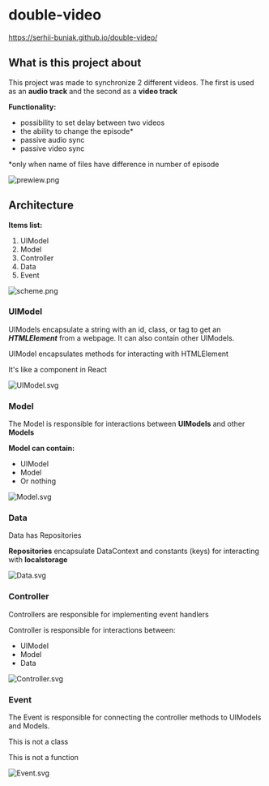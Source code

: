 # double-video

https://serhii-buniak.github.io/double-video/

## What is this project about
This project was made to synchronize 2 different videos. The first is used as an __audio track__ and the second as a __video track__

__Functionality:__
* possibility to set delay between two videos
* the ability to change the episode*
* passive audio sync
* passive video sync 

*only when name of files have difference in number of episode

![prewiew.png](https://github.com/Serhii-Buniak/double-video/blob/master/files_for_readme/prewiew.png?raw=true)

## Architecture

__Items list:__
1. UIModel
2. Model
3. Controller
4. Data
5. Event

![scheme.png](https://github.com/Serhii-Buniak/double-video/blob/master/files_for_readme/scheme.png?raw=true)

### UIModel
UIModels encapsulate a string with an id, class, or tag to get an ___HTMLElement___ from a webpage. It can also contain other UIModels. 

UIModel encapsulates methods for interacting with HTMLElement

It's like a component in React

![UIModel.svg](https://github.com/Serhii-Buniak/double-video/blob/master/files_for_readme/UIModel.svg?raw=true)

### Model
The Model is responsible for interactions between __UIModels__ and other __Models__

__Model can contain:__
* UIModel
* Model
* Or nothing

![Model.svg](https://github.com/Serhii-Buniak/double-video/blob/master/files_for_readme/Model.svg?raw=true)

### Data
Data has Repositories

__Repositories__ encapsulate DataContext and constants (keys) for interacting with __localstorage__

![Data.svg](https://github.com/Serhii-Buniak/double-video/blob/master/files_for_readme/Data.svg?raw=true)

### Controller
Controllers are responsible for implementing event handlers

Controller is responsible for interactions between:
* UIModel
* Model
* Data

![Controller.svg](https://github.com/Serhii-Buniak/double-video/blob/master/files_for_readme/Controller.svg?raw=true)

### Event
The Event is responsible for connecting the controller methods to UIModels and Models.

This is not a class

This is not a function

![Event.svg](https://github.com/Serhii-Buniak/double-video/blob/master/files_for_readme/Event.svg?raw=true)
